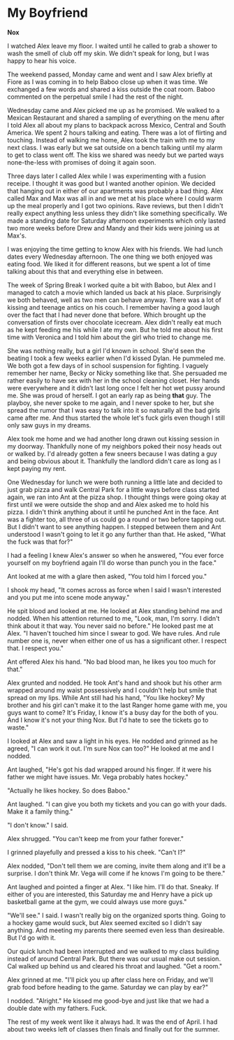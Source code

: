 # My Boyfriend

**Nox**

I watched Alex leave my floor.  I waited until he called to grab a shower to wash the smell of club off my skin.  We didn't speak for long, but I was happy to hear his voice.

The weekend passed, Monday came and went and I saw Alex briefly at Fiore as I was coming in to help Baboo close up when it was time.  We exchanged a few words and shared a kiss outside the coat room.  Baboo commented on the perpetual smile I had the rest of the night.

Wednesday came and Alex picked me up as he promised.  We walked to a Mexican Restaurant and shared a sampling of everything on the menu after I told Alex all about my plans to backpack across Mexico, Central and South America.  We spent 2 hours talking and eating.  There was a lot of flirting and touching.  Instead of walking me home, Alex took the train with me to my next class.  I was early but we sat outside on a bench talking until my alarm to get to class went off.  The kiss we shared was needy but we parted ways none-the-less with promises of doing it again soon.

Three days later I called Alex while I was experimenting with a fusion receipe.  I thought it was good but I wanted another opinion.  We decided that hanging out in either of our apartments was probably a bad thing.  Alex called Max and Max was all in and we met at his place where I could warm up the meal properly and I got two opinions.  Rave reviews, but then I didn't really expect anything less unless they didn't like something specifically.  We made a standing date for Saturday afternoon experiments which only lasted two more weeks before Drew and Mandy and their kids were joining us at Max's.

I was enjoying the time getting to know Alex with his friends.  We had lunch dates every Wednesday afternoon.  The one thing we both enjoyed was eating food.  We liked it for different reasons, but we spent a lot of time talking about this that and everything else in between.

The week of Spring Break I worked quite a bit with Baboo, but Alex and I managed to catch a movie which landed us back at his place.  Surprisingly we both behaved, well as two men can behave anyway.  There was a lot of kissing and teenage antics on his couch.  I remember having a good laugh over the fact that I had never done that before.  Which brought up the conversation of firsts over chocolate icecream.  Alex didn't really eat much as he kept feeding me his while I ate my own.  But he told me about his first time with Veronica and I told him about the girl who tried to change me.

She was nothing really, but a girl I'd known in school.  She'd seen the beating I took a few weeks earlier when I'd kissed Dylan.  He pummeled me.  We both got a few days of in school suspension for fighting.  I vaguely remember her name, Becky or Nicky something like that.  She persuaded me rather easily to have sex with her in the school cleaning closet.  Her hands were everywhere and it didn't last long once I felt her hot wet pussy around me.  She was proud of herself.  I got an early rap as being **that** guy.  The playboy, she never spoke to me again, and I never spoke to her, but she spread the rumor that I was easy to talk into it so naturally all the bad girls came after me.  And thus started the whole let's fuck girls even though I still only saw guys in my dreams.

Alex took me home and we had another long drawn out kissing session in my doorway.  Thankfully none of my neighbors poked their nosy heads out or walked by.  I'd already gotten a few sneers because I was dating a guy and being obvious about it.  Thankfully the landlord didn't care as long as I kept paying my rent.

One Wednesday for lunch we were both running a little late and decided to just grab pizza and walk Central Park for a little ways before class started again, we ran into Ant at the pizza shop.  I thought things were going okay at first until we were outside the shop and and Alex asked me to hold his pizza.  I didn't think anything about it until he punched Ant in the face.  Ant was a fighter too, all three of us could go a round or two before tapping out.  But I didn't want to see anything happen.  I stepped between them and Ant understood I wasn't going to let it go any further than that.  He asked, "What the fuck was that for?"

I had a feeling I knew Alex's answer so when he answered, "You ever force yourself on my boyfriend again I'll do worse than punch you in the face."

Ant looked at me with a glare then asked, "You told him I forced you."

I shook my head, "It comes across as force when I said I wasn't interested and you put me into scene mode anyway."

He spit blood and looked at me.  He looked at Alex standing behind me and nodded.  When his attention returned to me, "Look, man, I'm sorry.  I didn't think about it that way.  You never said no before."  He looked past me at Alex.  "I haven't touched him since I swear to god.  We have rules.  And rule number one is, never when either one of us has a significant other.  I respect that.  I respect you."

Ant offered Alex his hand.  "No bad blood man, he likes you too much for that."

Alex grunted and nodded. He took Ant's hand and shook but his other arm wrapped around my waist possessively and I couldn't help but smile that spread on my lips.  While Ant still had his hand, "You like hockey?  My brother and his girl can't make it to the last Ranger home game with me, you guys want to come?  It's Friday, I know it's a busy day for the both of you. And I know it's not your thing Nox.  But I'd hate to see the tickets go to waste."

I looked at Alex and saw a light in his eyes.  He nodded and grinned as he agreed, "I can work it out.  I'm sure Nox can too?"  He looked at me and I nodded.

Ant laughed, "He's got his dad wrapped around his finger.  If it were his father we might have issues.  Mr. Vega probably hates hockey."

"Actually he likes hockey.  So does Baboo."

Ant laughed.  "I can give you both my tickets and you can go with your dads.  Make it a family thing."

"I don't know."  I said.

Alex shrugged.  "You can't keep me from your father forever."

I grinned playefully and pressed a kiss to his cheek.  "Can't I?"

Alex nodded, "Don't tell them we are coming, invite them along and it'll be a surprise.  I don't think Mr. Vega will come if he knows I'm going to be there."

Ant laughed and pointed a finger at Alex.  "I like him.  I'll do that.  Sneaky.  If either of you are interested, this Saturday me and Henry have a pick up basketball game at the gym, we could always use more guys."

"We'll see." I said.  I wasn't really big on the organized sports thing.  Going to a hockey game would suck, but Alex seemed excited so I didn't say anything.  And meeting my parents there seemed even less than desireable.  But I'd go with it.

Our quick lunch had been interrupted and we walked to my class building instead of around Central Park.  But there was our usual make out session.  Cal walked up behind us and cleared his throat and laughed.  "Get a room."

Alex grinned at me.  "I'll pick you up after class here on Friday, and we'll grab food before heading to the game.  Saturday we can play by ear?"

I nodded.  "Alright."  He kissed me good-bye and just like that we had a double date with my fathers.  Fuck.

The rest of my week went like it always had.  It was the end of April.  I had about two weeks left of classes then finals and finally out for the summer.

